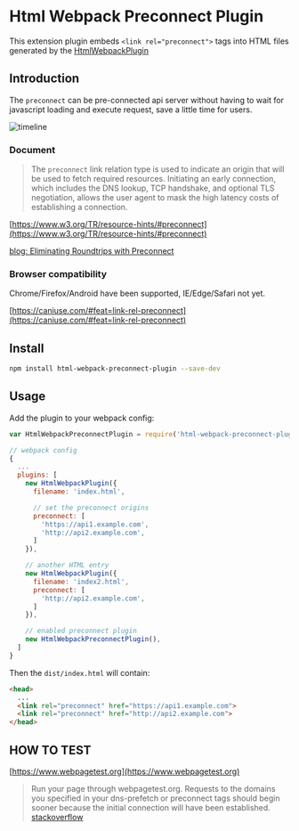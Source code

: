 # Html Webpack Preconnect Plugin

This extension plugin embeds `<link rel="preconnect">` tags into HTML files generated by the [HtmlWebpackPlugin](https://github.com/jantimon/html-webpack-plugin)

## Introduction

The `preconnect` can be pre-connected api server without having to wait for javascript loading and execute request, save a little time for users.

![timeline](https://raw.github.com/joaner/html-webpack-preconnect-plugin/master/timeline.jpg)

### Document

> The `preconnect` link relation type is used to indicate an origin that will be used to fetch required resources. Initiating an early connection, which includes the DNS lookup, TCP handshake, and optional TLS negotiation, allows the user agent to mask the high latency costs of establishing a connection.

[https://www.w3.org/TR/resource-hints/#preconnect](https://www.w3.org/TR/resource-hints/#preconnect)

[blog: Eliminating Roundtrips with Preconnect](https://www.igvita.com/2015/08/17/eliminating-roundtrips-with-preconnect/)

### Browser compatibility

Chrome/Firefox/Android have been supported, IE/Edge/Safari not yet.

[https://caniuse.com/#feat=link-rel-preconnect](https://caniuse.com/#feat=link-rel-preconnect)

## Install

```bash
npm install html-webpack-preconnect-plugin --save-dev
```

## Usage

Add the plugin to your webpack config:

```javascript
var HtmlWebpackPreconnectPlugin = require('html-webpack-preconnect-plugin');

// webpack config
{
  ...
  plugins: [
    new HtmlWebpackPlugin({
      filename: 'index.html',

      // set the preconnect origins
      preconnect: [
        'https://api1.example.com',
        'http://api2.example.com',
      ]
    }),

    // another HTML entry
    new HtmlWebpackPlugin({
      filename: 'index2.html',
      preconnect: [
        'http://api2.example.com',
      ]
    }),

    // enabled preconnect plugin
    new HtmlWebpackPreconnectPlugin(),
  ]
}
```

Then the `dist/index.html` will contain:

```html
<head>
  ...
  <link rel="preconnect" href="https://api1.example.com">
  <link rel="preconnect" href="http://api2.example.com">
</head>
```

## HOW TO TEST

[https://www.webpagetest.org](https://www.webpagetest.org)

> Run your page through webpagetest.org. Requests to the domains you specified in your dns-prefetch or preconnect tags should begin sooner because the initial connection will have been established. [stackoverflow](https://stackoverflow.com/questions/39629343/how-do-you-test-the-effects-of-dns-prefetch-and-preconnect)

